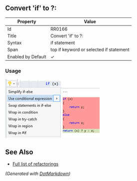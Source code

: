 ## Convert 'if' to ?:

| Property           | Value                                   |
| ------------------ | --------------------------------------- |
| Id                 | RR0166                                  |
| Title              | Convert 'if' to ?:                      |
| Syntax             | if statement                            |
| Span               | top if keyword or selected if statement |
| Enabled by Default | &#x2713;                                |

### Usage

![Convert 'if' to ?:](../../images/refactorings/ConvertIfToConditionalOperator.png)

## See Also

* [Full list of refactorings](Refactorings.md)


*\(Generated with [DotMarkdown](http://github.com/JosefPihrt/DotMarkdown)\)*